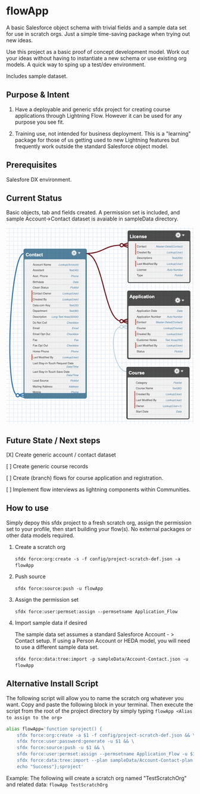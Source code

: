 # flowApp

A basic Salesforce object schema with trivial fields and a sample data set for use in scratch orgs.  Just a simple time-saving package when trying out new ideas.

Use this project as a basic proof of concept development model.  Work out your ideas without having to instantiate a new schema or use existing org models.  A quick way to sping up a test/dev environment.

Includes sample dataset.  

## Purpose & Intent

1. Have a deployable and generic sfdx project for creating course applications through Lightning Flow.  However it can be used for any purpose you see fit.

2. Training use, not intended for business deployment.  This is a "learning" package for those of us getting used to new Lightning features but frequently work outside the standard Salesforce object model.

## Prerequisites

Salesfore DX environment.

## Current Status

Basic objects, tab and fields created.  A permission set is included, and sample Account->Contact dataset is avaiable in sampleData directory.

![schema Picture](assets/objectSchema.png "schema")

## Future State / Next steps

[X] Create generic account / contact dataset
  
[ ] Create generic course records

[ ] Create (branch) flows for course application and registration.

[ ] Implement flow interviews as lightning components within Communities.

## How to use

Simply depoy this sfdx project to a fresh scratch org, assign the permission set to your profile, then start building your flow(s).  No external packages or other data models required.  

1. Create a scratch org

    `sfdx force:org:create -s -f config/project-scratch-def.json -a flowApp`

2. Push source

    `sfdx force:source:push -u flowApp`

3. Assign the permission set

    `sfdx force:user:permset:assign --permsetname Application_Flow`

4. Import sample data if desired

    The sample data set assumes a standard Salesforce Account - > Contact setup.  If using a Person Account or HEDA model, you will need to use a different sample data set.

    `sfdx force:data:tree:import -p sampleData/Account-Contact.json -u flowApp`

## Alternative Install Script

The following script will allow you to name the scratch org whatever you want.  Copy and paste the following block in your terminal.  Then execute the script from the root of the project directory by simply typing `flowApp <Alias to assign to the org>`

```bash
alias flowApp='function sproject() {
    sfdx force:org:create -a $1 -f config/project-scratch-def.json && \
    sfdx force:user:password:generate -u $1 && \
    sfdx force:source:push -u $1 && \
    sfdx force:user:permset:assign --permsetname Application_Flow -u $1 && \
    sfdx force:data:tree:import --plan sampleData/Account-Contact-plan.json -u $1 && \
    echo "Success"};sproject'
```

Example: The following will create a scratch org named "TestScratchOrg" and related data:  `flowApp TestScratchOrg`
